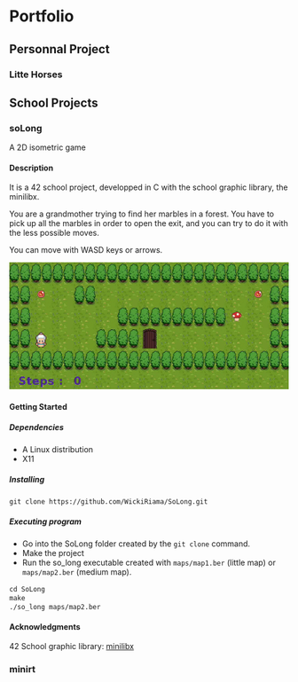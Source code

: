 # Portfolio

## Personnal Project

### Litte Horses

## School Projects

### soLong

A 2D isometric game

#### Description

It is a 42 school project, developped in C with the school graphic library, the minilibx.

You are a grandmother trying to find her marbles in a forest.
You have to pick up all the marbles in order to open the exit, and you can try to do it with the less possible moves.

You can move with WASD keys or arrows.

<p align="center"><img src="https://github.com/WickiRiama/SoLong/blob/master/readme/SoLong.gif"></p>

#### Getting Started

##### Dependencies

* A Linux distribution
* X11

##### Installing

 ```
 git clone https://github.com/WickiRiama/SoLong.git
 ```


##### Executing program

* Go into the SoLong folder created by the `git clone` command.
* Make the project
* Run the so_long executable created with `maps/map1.ber` (little map) or `maps/map2.ber` (medium map).

```
cd SoLong
make
./so_long maps/map2.ber
```
#### Acknowledgments

42 School graphic library: [minilibx](https://github.com/42Paris/minilibx-linux)

### minirt
